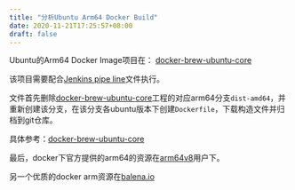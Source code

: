 ```yaml
---
title: "分析Ubuntu Arm64 Docker Build"
date: 2020-11-21T17:25:57+08:00
draft: false
---
```


Ubuntu的Arm64 Docker Image项目在：
[docker-brew-ubuntu-core](https://github.com/tianon/docker-brew-ubuntu-core)

该项目需要配合[Jenkins pipe line](https://github.com/docker-library/oi-janky-groovy/blob/master/tianon/update-ubuntu-pipeline.groovy)文件执行。

文件首先删除[docker-brew-ubuntu-core](https://github.com/tianon/docker-brew-ubuntu-core)工程的对应arm64分支`dist-amd64`，并重新创建该分支，在该分支各ubuntu版本下创建`Dockerfile`，下载构造文件并归档到git仓库。

具体参考：[docker-brew-ubuntu-core](https://github.com/tianon/docker-brew-ubuntu-core)


最后，docker下官方提供的arm64的资源在[arm64v8](https://hub.docker.com/u/arm64v8)用户下。

另一个优质的docker arm资源在[balena.io](https://www.balena.io/docs/reference/base-images/base-images-ref/)
